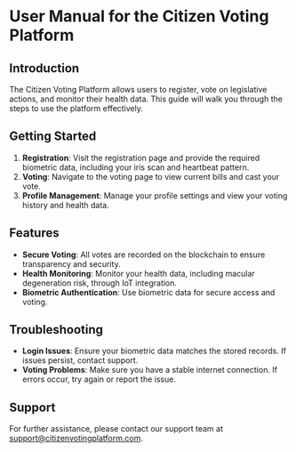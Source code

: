 # User Manual for the Citizen Voting Platform

## Introduction

The Citizen Voting Platform allows users to register, vote on legislative actions, and monitor their health data. This guide will walk you through the steps to use the platform effectively.

## Getting Started

1. **Registration**: Visit the registration page and provide the required biometric data, including your iris scan and heartbeat pattern.
2. **Voting**: Navigate to the voting page to view current bills and cast your vote.
3. **Profile Management**: Manage your profile settings and view your voting history and health data.

## Features

- **Secure Voting**: All votes are recorded on the blockchain to ensure transparency and security.
- **Health Monitoring**: Monitor your health data, including macular degeneration risk, through IoT integration.
- **Biometric Authentication**: Use biometric data for secure access and voting.

## Troubleshooting

- **Login Issues**: Ensure your biometric data matches the stored records. If issues persist, contact support.
- **Voting Problems**: Make sure you have a stable internet connection. If errors occur, try again or report the issue.

## Support

For further assistance, please contact our support team at support@citizenvotingplatform.com.

